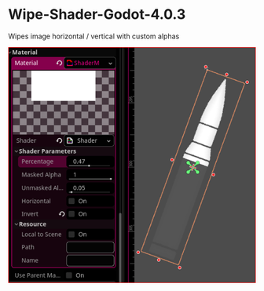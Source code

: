 # Wipe-Shader-Godot-4.0.3
Wipes image horizontal / vertical with custom alphas


![My Image](preview.png)
